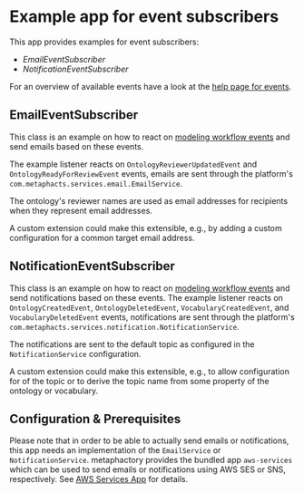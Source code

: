 # Example app for event subscribers

This app provides examples for event subscribers:
* *EmailEventSubscriber*
* *NotificationEventSubscriber*

For an overview of available events have a look at the [help page for events](https://help.metaphacts.com/resource/Help:Events).

## EmailEventSubscriber
This class is an example on how to react on [modeling workflow events](https://help.metaphacts.com/resource/Help:Events) and send emails based on these events.

The example listener reacts on `OntologyReviewerUpdatedEvent` and `OntologyReadyForReviewEvent` events, emails are sent through the platform's `com.metaphacts.services.email.EmailService`.

The ontology's reviewer names are used as email addresses for recipients when they represent email addresses.

A custom extension could make this extensible, e.g., by adding a custom configuration for a common target email address.

## NotificationEventSubscriber
This class is an example on how to react on [modeling workflow events](https://help.metaphacts.com/resource/Help:Events) and send notifications based on these events.
The example listener reacts on `OntologyCreatedEvent`, `OntologyDeletedEvent`, `VocabularyCreatedEvent`, and `VocabularyDeletedEvent` events, notifications are sent through the platform's `com.metaphacts.services.notification.NotificationService`.

The notifications are sent to the default topic as configured in the `NotificationService` configuration.

A custom extension could make this extensible, e.g., to allow configuration for of the topic or to derive the topic name from some property of the ontology or vocabulary.

## Configuration & Prerequisites

Please note that in order to be able to actually send emails or notifications, this app needs an implementation of the `EmailService` or `NotificationService`. metaphactory provides the bundled app `aws-services` which can be used to send emails or notifications using AWS SES or SNS, respectively. See [AWS Services App](https://help.metaphacts.com/resource/Help:Installation#bundled-apps) for details.
